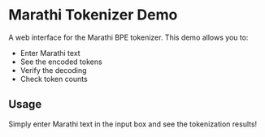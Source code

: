 # Marathi Tokenizer Demo

A web interface for the Marathi BPE tokenizer. This demo allows you to:
- Enter Marathi text
- See the encoded tokens
- Verify the decoding
- Check token counts

## Usage
Simply enter Marathi text in the input box and see the tokenization results!
